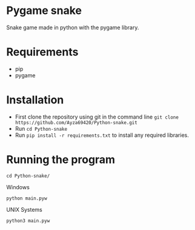 # Pygame snake

Snake game made in python with the pygame library.

# Requirements

- pip
- pygame

# Installation

- First clone the repository using git in the command line ``git clone https://github.com/Ayza69420/Python-snake.git``   
- Run ``cd Python-snake``
- Run ``pip install -r requirements.txt`` to install any required libraries.

# Running the program

``cd Python-snake/``   

Windows

``python main.pyw``  

UNIX Systems

```python3 main.pyw```
